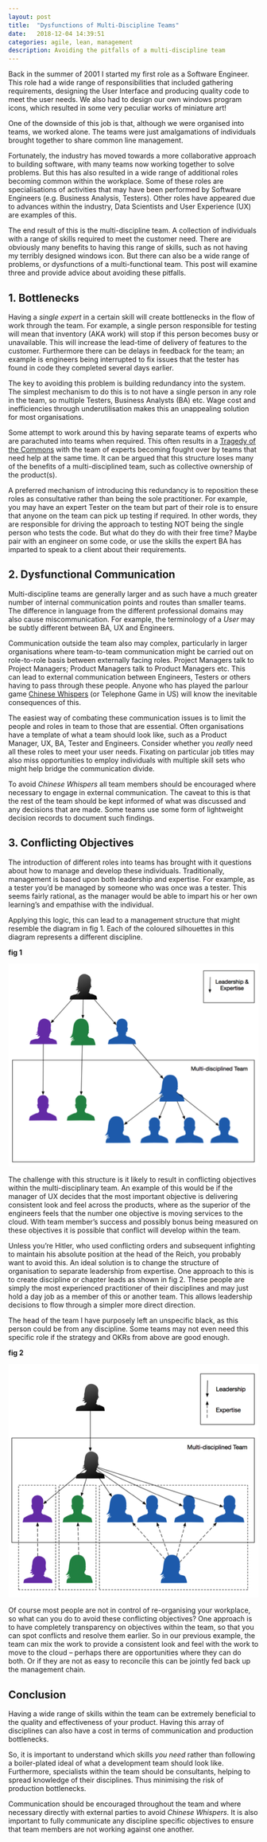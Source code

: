 ```yaml
---
layout: post
title:  "Dysfunctions of Multi-Discipline Teams"
date:   2018-12-04 14:39:51
categories: agile, lean, management
description: Avoiding the pitfalls of a multi-discipline team
---
```


Back in the summer of 2001 I started my first role as a Software Engineer.  This role had a wide range of responsibilities that included gathering requirements, designing the User Interface and producing quality code to meet the user needs. We also had to design our own windows program icons, which resulted in some very peculiar works of miniature art!

One of the downside of this job is that, although we were organised into teams, we worked alone.  The teams were just amalgamations of individuals brought together to share common line management.

Fortunately, the industry has moved towards a more collaborative approach to building software, with many teams now working together to solve problems.  But this has also resulted in a wide range of additional roles becoming common within the workplace.  Some of these roles are specialisations of activities that may have been performed by Software Engineers (e.g. Business Analysis, Testers). Other roles have appeared due to advances within the industry, Data Scientists and User Experience (UX) are examples of this.

The end result of this is the multi-discipline team. A collection of individuals with a range of skills required to meet the customer need. There are obviously many benefits to having this range of skills, such as not having my terribly designed windows icon. But there can also be a wide range of problems, or dysfunctions of a multi-functional team. This post will examine three and provide advice about avoiding these pitfalls.

## 1. Bottlenecks

Having a _single expert_ in a certain skill will create bottlenecks in the flow of work through the team.  For example, a single person responsible for testing will mean that inventory (AKA work) will stop if this person becomes busy or unavailable.  This will increase the lead-time of delivery of features to the customer.  Furthermore there can be delays in feedback for the team; an example is engineers being interrupted to fix issues that the tester has found in code they completed several days earlier.

The key to avoiding this problem is building redundancy into the system.  The simplest mechanism to do this is to not have a single person in any role in the team, so multiple Testers, Business Analysts (BA) etc.  Wage cost and inefficiencies through underutilisation makes this an unappealing solution for most organisations.  

Some attempt to work around this by having separate teams of experts who are parachuted into teams when required.  This often results in a [Tragedy of the Commons](https://en.wikipedia.org/wiki/Tragedy_of_the_commons) with the team of experts becoming fought over by teams that need help at the same time.  It can be argued that this structure loses many of the benefits of a multi-disciplined team, such as collective ownership of the product(s).

A preferred mechanism of introducing this redundancy is to reposition these roles as consultative rather than being the sole practitioner.  For example, you may have an expert Tester on the team but part of their role is to ensure that anyone on the team can pick up testing if required.  In other words, they are responsible for driving the approach to testing NOT being the single person who tests the code.  But what do they do with their free time?  Maybe pair with an engineer on some code, or use the skills the expert BA has imparted to speak to a client about their requirements.


## 2. Dysfunctional Communication

Multi-discipline teams are generally larger and as such have a much greater number of internal communication points and routes than smaller teams.  The difference in language from the different professional domains may also cause miscommunication.  For example, the terminology of a _User_ may be subtly different between BA, UX and Engineers.

Communication outside the team also may complex, particularly in larger organisations where team-to-team communication might be carried out on role-to-role basis between externally facing roles.  Project Managers talk to Project Managers; Product Managers talk to Product Managers etc.  This can lead to external communication between Engineers, Testers or others having to pass through these people.  Anyone who has played the parlour game [Chinese Whispers](https://en.wikipedia.org/wiki/Chinese_whispers) (or Telephone Game in US) will know the inevitable consequences of this.

The easiest way of combating these communication issues is to limit the people and roles in team to those that are essential.  Often organisations have a template of what a team should look like, such as a Product Manager, UX, BA, Tester and Engineers.  Consider whether you _really_ need all these roles to meet your user needs.  Fixating on particular job titles may also miss opportunities to employ individuals with multiple skill sets who might help bridge the communication divide.

To avoid _Chinese Whispers_ all team members should be encouraged where necessary to engage in external communication.  The caveat to this is that the rest of the team should be kept informed of what was discussed and any decisions that are made.  Some teams use some form of lightweight decision records to document such findings. 

## 3. Conflicting Objectives

The introduction of different roles into teams has brought with it questions about how to manage and develop these individuals.  Traditionally, management is based upon both leadership and expertise.  For example, as a tester you’d be managed by someone who was once was a tester.  This seems fairly rational, as the manager would be able to impart his or her own learning’s and empathise with the individual.

Applying this logic, this can lead to a management structure that might resemble the diagram in fig 1. Each of the coloured silhouettes in this diagram represents a different discipline.

**fig 1**

![Fig 1](/images/dysfunctions1.png)

The challenge with this structure is it likely to result in conflicting objectives within the multi-disciplinary team.  An example of this would be if the manager of UX decides that the most important objective is delivering consistent look and feel across the products, where as the superior of the engineers feels that the number one objective is moving services to the cloud.  With team member’s success and possibly bonus being measured on these objectives it is possible that conflict will develop within the team. 

Unless you’re Hitler, who used conflicting orders and subsequent infighting to maintain his absolute position at the head of the Reich, you probably want to avoid this.  An ideal solution is to change the structure of organisation to separate leadership from expertise.  One approach to this is to create discipline or chapter leads as shown in fig 2.  These people are simply the most experienced practitioner of their disciplines and may just hold a day job as a member of this or another team.  This allows leadership decisions to flow through a simpler more direct direction.  

The head of the team I have purposely left an unspecific black, as this person could be from any discipline.  Some teams may not even need this specific role if the strategy and OKRs from above are good enough.

**fig 2**

![Fig 2](/images/dysfunctions2.png)

Of course most people are not in control of re-organising your workplace, so what can you do to avoid these conflicting objectives?  One approach is to have completely transparency on objectives within the team, so that you can spot conflicts and resolve them earlier.  So in our previous example, the team can mix the work to provide a consistent look and feel with the work to move to the cloud – perhaps there are opportunities where they can do both.  Or if they are not as easy to reconcile this can be jointly fed back up the management chain.

## Conclusion

Having a wide range of skills within the team can be extremely beneficial to the quality and effectiveness of your product. Having this array of disciplines can also have a cost in terms of communication and production bottlenecks.  

So, it is important to understand which skills _you need_ rather than following a boiler-plated ideal of what a development team should look like.  Furthermore, specialists within the team should be consultants, helping to spread knowledge of their disciplines.  Thus minimising the risk of production bottlenecks. 

Communication should be encouraged throughout the team and where necessary directly with external parties to avoid _Chinese Whispers_.  It is also important to fully communicate any discipline specific objectives to ensure that team members are not working against one another. 
